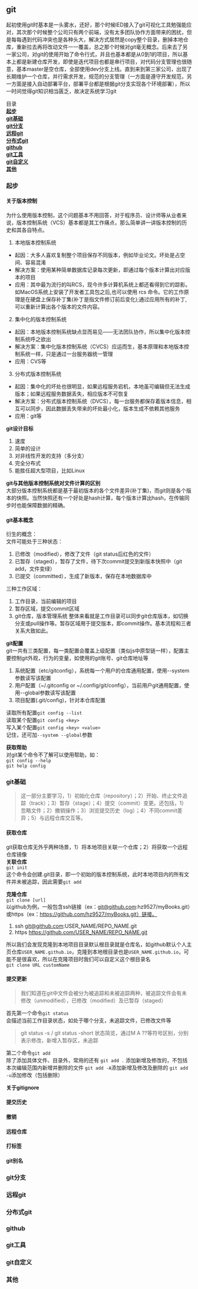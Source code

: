 ## git
起初使用git时基本是一头雾水，还好，那个时候IED接入了git可视化工具勉强能应对，其次那个时候整个公司只有两个前端，没有太多团队协作方面带来的困扰，但是每每遇到代码冲突也是各种头大，解决方式居然是copy整个目录，删掉本地仓库，重新拉去再将改动文件一一覆盖，总之那个时候对git毫无概念。后来去了另一家公司，对git的使用开始了命令行式，并且也基本都是从0到1的项目，所以基本上都是新建仓库开发，即使是迭代项目也都是串行项目，对代码分支管理也很随意，基本master是空仓库，全部使用dev分支上线。直到来到第三家公司，出现了长期维护一个仓库，并行需求开发，规范的分支管理（一方面是遵守开发规范，另一方面是接入自动部署平台，部署平台都是根据git分支实现各个环境部署），所以一时间觉得git知识相当匮乏，故决定系统学习git

目录  
**[起步](#起步)**  
**[git基础](#git基础)**  
**[git分支](#git分支)**  
**[远程git](#远程git)**  
**[分布式git](#分布式git)**  
**[github](#github)**  
**[git工具](#git工具)**  
**[git自定义](#git自定义)**  
**[其他](#其他)**  

### 起步

#### 关于版本控制
为什么使用版本控制，这个问题基本不用回答，对于程序员、设计师等从业者来说，版本控制系统（VCS）基本都是其工作痛点，那么简单讲一讲版本控制的历史和其各自特点。
1. 本地版本控制系统
  * 起因：大多人喜欢复制整个项目保存不同版本，例如毕业论文。坏处是占空间、容易混淆
  * 解决方案：使用某种简单数据库记录每次更新，即通过每个版本计算出对应版本的项目
  * 应用：其中最为流行的叫RCS，现今许多计算机系统上都还看得到它的踪影。如MacOS系统上安装了开发者工具包之后,也可以使用 rcs 命令。它的工作原理是在硬盘上保存补丁集(补丁是指文件修订前后变化);通过应用所有的补丁,可以重新计算出各个版本的文件内容。
2. 集中化的版本控制系统
  * 起因：本地版本控制系统缺点显而易见——无法团队协作，所以集中化版本控制系统呼之欲出
  * 解决方案：集中化版本控制系统（CVCS）应运而生，基本原理和本地版本控制系统一样，只是通过一台服务器统一管理
  * 应用：CVS等
3. 分布式版本控制系统
  * 起因：集中化的坏处也很明显，如果远程服务宕机，本地虽可编辑但无法生成版本；如果远程服务数据丢失，相应版本不可恢复
  * 解决方案：分布式版本控制系统（DVCS），每一台服务都保存着版本信息，相互可以同步，因此数据丢失带来的坏处最小化，版本生成不依赖其他服务
  * 应用：git等

**git设计目标**
1. 速度
2. 简单的设计
3. 对非线性开发的支持（多分支）
4. 完全分布式
5. 能胜任超大型项目，比如Linux

**git与其他版本控制系统对文件计算的区别**  
大部分版本控制系统都是基于最初版本的各个文件差异(补丁集)，而git则是各个版本的快照。当然快照还有一个好处是hash计算，每个版本计算出hash，在传输同步时也能保障数据的精确。


#### git基本概念
衍生的概念：  
文件可能处于三种状态：
1. 已修改（modified），修改了文件（git status后红色的文件）
2. 已暂存（staged），暂存了文件，待下次commit提交到新版本快照中（git add，文件变绿）
3. 已提交（committed），生成了新版本，保存在本地数据库中

三种工作区域：
1. 工作目录，当前编辑的项目
2. 暂存区域，提交commit区域
3. git仓库，版本管理系统
整体来看就是工作目录可以同步git仓库版本，如切换分支或pull操作等。暂存区域用于提交版本，即commit操作。基本流程和三者关系大致如此。

**git配置**  
git一共有三类配置，每一类配置会覆盖上级配置（类似js中原型链一样），配置主要控制git外观，行为的变量，如使用的git账号、git仓库地址等
1. 系统配置（etc/gitconfig），系统每一个用户的仓库通用配置，使用--system参数读写该配置
2. 用户配置（~/.gitconfig or ~/.config/git/config），当前用户git通用配置，使用--global参数读写该配置
3. 项目配置(.git/config)，针对本仓库配置

读取所有配置`git config --list`  
读取某个配置`git config <key>`  
写入某个配置`git config <key> <value>`  
记住，还可加`--system --global`参数  

**获取帮助**  
对git某个命令不了解可以使用帮助，如：  
`git config --help`  
`git help config`

### git基础
> 这一部分主要学习，1）初始化仓库（repository）；2）开始、终止文件追踪（track）；3）暂存（stage）；4）提交（commit）变更。还包括，1）忽略文件；2）撤销操作；3）浏览提交历史（log）；4）不同commit差异；5）与远程仓库交互等。

#### 获取仓库
git获取仓库无外乎两种场景，1）将本地项目关联一个仓库；2）将获取一个远程仓库镜像  
**关联仓库**  
`git init`  
这个命令会创建.git目录，即一个初始的版本控制系统，此时本地项目内的所有文件并未被追踪，因此需要`git add`  

**克隆仓库**  
`git clone [url]`  
以github为例，一般包含ssh链接（ex：git@github.com:hz9527/myBooks.git）或https（ex：https://github.com/hz9527/myBooks.git）链接。  
1. ssh git@github.com:USER_NAME/REPO_NAME.git
2. https https://github.com/USER_NAME/REPO_NAME.git

所以我们会发现克隆到本地项目目录默认根目录就是仓库名，如github默认个人主页仓库`USER_NAME.github.io`，克隆到本地根目录也是`USER_NAME.github.io`，可能不是很喜欢，所以在克隆项目时我们可以自定义这个根目录名  
`git clone URL customName`

#### 提交更新
> 我们知道在git中文件会被分为被追踪和未被追踪两种，被追踪文件会有未修改（unmodified），已修改（modified）及已暂存（staged）

首先第一个命令`git status`  
会描述当前工作目录状态，如处于哪个分支，未追踪文件，已修改文件等  

> git status -s / git status -short 状态简览，通过M A ??等符号区别，分别表示修改，新增入暂存区，未追踪

第二个命令`git add`  
除了添加具体文件、目录外，常用的还有
`git add .` 添加新增及修改的，不包括本次编辑范围内新增并删除的文件
`git add -A`添加新增及修改及删除的
`git add -u`添加修改（包括删除）

**关于gitignore**  


#### 提交历史

#### 撤销

#### 远程仓库

#### 打标签

#### git别名


### git分支
### 远程git
### 分布式git
### github
### git工具
### git自定义
### 其他
